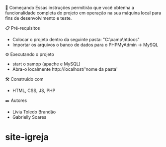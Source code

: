 🚀 Começando
Essas instruções permitirão que você obtenha a funcionalidade completa do projeto em operação na sua máquina local para fins de desenvolvimento e teste.

📋 Pré-requisitos

- Colocar o projeto dentro da seguinte pasta: "C:\xamp\htdocs"
- Importar os arquivos o banco de dados para o PHPMyAdmin -> MySQL

⚙️ Executando o projeto

- start o xampp (apache e MySQL)
- Abra-o localmente http://localhost/'nome da pasta'

🛠️ Construído com

- HTML, CSS, JS, PHP

✒️ Autores

- Lívia Toledo Brandão
- Gabrielly Soares
# site-igreja
